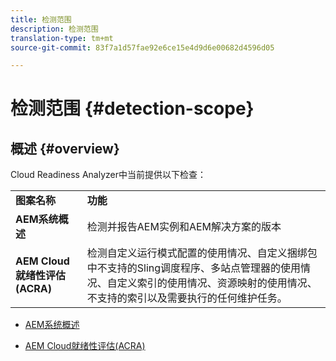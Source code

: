 ```yaml
---
title: 检测范围
description: 检测范围
translation-type: tm+mt
source-git-commit: 83f7a1d57fae92e6ce15e4d9d6e00682d4596d05

---
```



# 检测范围 {#detection-scope}

## 概述 {#overview}

Cloud Readiness Analyzer中当前提供以下检查：

<table>
 <tbody>
  <tr>
   <td><strong>图案名称</strong></td>
   <td><strong>功能</strong></td>
  </tr>
  <tr>
   <td><strong>AEM系统概述</strong></td>
   <td>检测并报告AEM实例和AEM解决方案的版本</td>
  </tr>
   <tr>
   <td><strong>AEM Cloud就绪性评估(ACRA)</strong></td>
   <td>检测自定义运行模式配置的使用情况、自定义捆绑包中不支持的Sling调度程序、多站点管理器的使用情况、自定义索引的使用情况、资源映射的使用情况、不支持的索引以及需要执行的任何维护任务。</td>
  </tr>
 </tbody>
</table>

* [AEM系统概述](/help/move-to-cloud-service/cloud-readiness-analyzer/aso.md)

* [AEM Cloud就绪性评估(ACRA)](/help/move-to-cloud-service/cloud-readiness-analyzer/acra.md)
